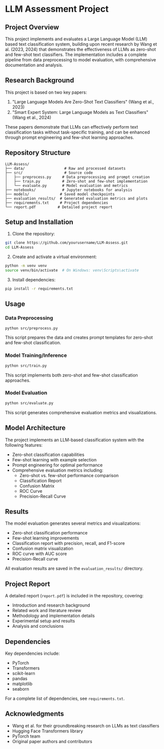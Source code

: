 # LLM Assessment Project

## Project Overview
This project implements and evaluates a Large Language Model (LLM) based text classification system, building upon recent research by Wang et al. (2023, 2024) that demonstrates the effectiveness of LLMs as zero-shot and few-shot text classifiers. The implementation includes a complete pipeline from data preprocessing to model evaluation, with comprehensive documentation and analysis.

## Research Background
This project is based on two key papers:
1. "Large Language Models Are Zero-Shot Text Classifiers" (Wang et al., 2023)
2. "Smart Expert System: Large Language Models as Text Classifiers" (Wang et al., 2024)

These papers demonstrate that LLMs can effectively perform text classification tasks without task-specific training, and can be enhanced through prompt engineering and few-shot learning approaches.

## Repository Structure
```
LLM-Assess/
├── data/                  # Raw and processed datasets
├── src/                   # Source code
│   ├── preprocess.py     # Data preprocessing and prompt creation
│   ├── train.py          # Zero-shot and few-shot implementation
│   └── evaluate.py       # Model evaluation and metrics
├── notebooks/            # Jupyter notebooks for analysis
├── models/              # Saved model checkpoints
├── evaluation_results/  # Generated evaluation metrics and plots
├── requirements.txt     # Project dependencies
└── report.pdf          # Detailed project report
```

## Setup and Installation

1. Clone the repository:
```bash
git clone https://github.com/yourusername/LLM-Assess.git
cd LLM-Assess
```

2. Create and activate a virtual environment:
```bash
python -m venv venv
source venv/bin/activate  # On Windows: venv\Scripts\activate
```

3. Install dependencies:
```bash
pip install -r requirements.txt
```

## Usage

### Data Preprocessing
```bash
python src/preprocess.py
```
This script prepares the data and creates prompt templates for zero-shot and few-shot classification.

### Model Training/Inference
```bash
python src/train.py
```
This script implements both zero-shot and few-shot classification approaches.

### Model Evaluation
```bash
python src/evaluate.py
```
This script generates comprehensive evaluation metrics and visualizations.

## Model Architecture
The project implements an LLM-based classification system with the following features:
- Zero-shot classification capabilities
- Few-shot learning with example selection
- Prompt engineering for optimal performance
- Comprehensive evaluation metrics including:
  - Zero-shot vs. few-shot performance comparison
  - Classification Report
  - Confusion Matrix
  - ROC Curve
  - Precision-Recall Curve

## Results
The model evaluation generates several metrics and visualizations:
- Zero-shot classification performance
- Few-shot learning improvements
- Classification report with precision, recall, and F1-score
- Confusion matrix visualization
- ROC curve with AUC score
- Precision-Recall curve

All evaluation results are saved in the `evaluation_results/` directory.

## Project Report
A detailed report (`report.pdf`) is included in the repository, covering:
- Introduction and research background
- Related work and literature review
- Methodology and implementation details
- Experimental setup and results
- Analysis and conclusions

## Dependencies
Key dependencies include:
- PyTorch
- Transformers
- scikit-learn
- pandas
- matplotlib
- seaborn

For a complete list of dependencies, see `requirements.txt`.


## Acknowledgments
- Wang et al. for their groundbreaking research on LLMs as text classifiers
- Hugging Face Transformers library
- PyTorch team
- Original paper authors and contributors 
